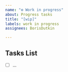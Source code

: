 ```yaml
---
name: "⚙️ Work in progress"
about: Progress tasks
title: "[wip]"
labels: work in progress
assignees: BorisDutkin

---
```


## Tasks List

- [ ] ...
